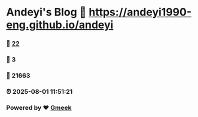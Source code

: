 # Andeyi's Blog :link: https://andeyi1990-eng.github.io/andeyi 
### :page_facing_up: [22](https://andeyi1990-eng.github.io/andeyi/tag.html) 
### :speech_balloon: 3 
### :hibiscus: 21663 
### :alarm_clock: 2025-08-01 11:51:21 
### Powered by :heart: [Gmeek](https://github.com/Meekdai/Gmeek)
